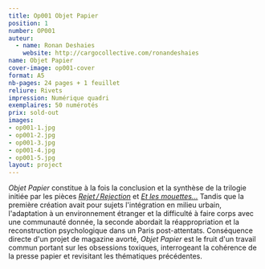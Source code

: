 ```yaml
---
title: Op001 Objet Papier
position: 1
number: OP001
auteur:
  - name: Ronan Deshaies
    website: http://cargocollective.com/ronandeshaies
name: Objet Papier
cover-image: op001-cover
format: A5
nb-pages: 24 pages + 1 feuillet
reliure: Rivets
impression: Numérique quadri
exemplaires: 50 numérotés
prix: sold-out
images:
- op001-1.jpg
- op001-2.jpg
- op001-3.jpg
- op001-4.jpg
- op001-5.jpg
layout: project
---
```

*Objet&nbsp;Papier* constitue à la fois la conclusion et la synthèse de la trilogie initiée par les pièces [*Rejet&thinsp;/&thinsp;Rejection*](#) et [*Et les mouettes…*](#)
Tandis que la première création avait pour sujets l'intégration en milieu urbain, l'adaptation à un environnement étranger et la difficulté à faire corps avec une communauté donnée, la seconde abordait la réappropriation et la reconstruction psychologique dans un Paris post-attentats.
Conséquence directe d'un projet de magazine avorté, *Objet&nbsp;Papier* est le fruit d'un travail commun portant sur les obsessions toxiques, interrogeant la cohérence de la presse papier et revisitant les thématiques précédentes.

